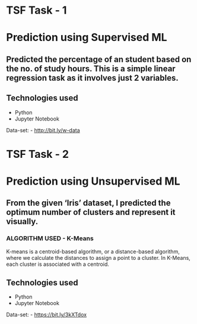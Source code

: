 # TSF Task - 1
# Prediction using Supervised ML 

## Predicted the percentage of an student based on the no. of study hours.  This is a simple linear regression task as it involves just 2 variables. 

## Technologies used
- Python
- Jupyter Notebook

Data-set: - http://bit.ly/w-data



# TSF Task - 2
# Prediction using Unsupervised ML

## From the given ‘Iris’ dataset, I predicted the optimum number of clusters and represent it visually. 

### ALGORITHM USED - K-Means

K-means is a centroid-based algorithm, or a distance-based algorithm, where we calculate the distances to assign a point to a cluster. In K-Means, each cluster is associated with a centroid.

## Technologies used
- Python
- Jupyter Notebook

Data-set: - https://bit.ly/3kXTdox
